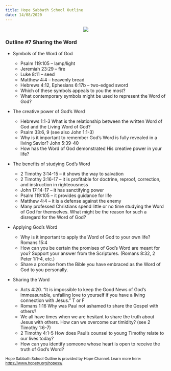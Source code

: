 ```yaml
---
title: Hope Sabbath School Outline
date: 14/08/2020
---
```


<center><img src="https://sabbath-school.adventech.io/api/v1/images/misc/hope-ss-logo.jpg" /></center>

### Outline #7  Sharing the Word

*  Symbols of the Word of God
	* Psalm 119:105 – lamp/light
	* Jeremiah 23:29 – fire
	* Luke 8:11 – seed
	* Matthew 4:4 – heavenly bread
	* Hebrews 4:12, Ephesians 6:17b – two-edged sword
	* Which of these symbols appeals to you the most?
	* What contemporary symbols might be used to represent the Word of God?

*  The creative power of God’s Word
	* Hebrews 1:1-3 What is the relationship between the written Word of God and the Living Word of God?
	* Psalm 33:6, 9 (see also John 1:1-3)
	* Why is it important to remember God’s Word is fully revealed in a living Savior? John 5:39-40
	* How has the Word of God demonstrated His creative power in your life?

*  The benefits of studying God’s Word
	* 2 Timothy 3:14-15 – it shows the way to salvation
	* 2 Timothy 3:16-17 – it is profitable for doctrine, reproof, correction, and instruction in righteousness
	* John 17:14-17 – it has sanctifying power
	* Psalm 119:105 – it provides guidance for life
	* Matthew 4:4 – it is a defense against the enemy
	* Many professed Christians spend little or no time studying the Word of God for themselves.  What might be the reason for such a disregard for the Word of God?

*  Applying God’s Word
	* Why is it important to apply the Word of God to your own life? Romans 15:4
	* How can you be certain the promises of God’s Word are meant for you? Support your answer from the Scriptures. (Romans 8:32, 2 Peter 1:1-4, etc.)
	* Share a promise from the Bible you have embraced as the Word of God to you personally.

*  Sharing the Word
	* Acts 4:20. “It is impossible to keep the Good News of God’s immeasurable, unfailing love to yourself if you have a living connection with Jesus.” T or F
	* Romans 1:16 Why was Paul not ashamed to share the Gospel with others?
	* We all have times when we are hesitant to share the truth about Jesus with others.  How can we overcome our timidity? (see 2 Timothy 1:6-7)
	* 2 Timothy 4:1-5 How does Paul’s counsel to young Timothy relate to our lives today?
	* How can you identify someone whose heart is open to receive the truth of God’s Word?


<small>Hope Sabbath School Outline is provided by Hope Channel. Learn more here: https://www.hopetv.org/hopess/</small>